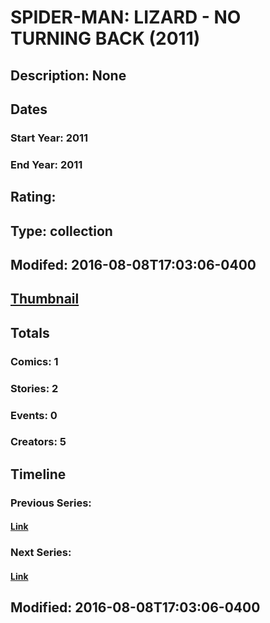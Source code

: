 # SPIDER-MAN: LIZARD - NO TURNING BACK (2011)
## Description: None
## Dates
### Start Year: 2011
### End Year: 2011
## Rating: 
## Type: collection
## Modifed: 2016-08-08T17:03:06-0400
## [Thumbnail](http://i.annihil.us/u/prod/marvel/i/mg/b/40/image_not_available.jpg)
## Totals
### Comics: 1
### Stories: 2
### Events: 0
### Creators: 5
## Timeline
### Previous Series: 
#### [Link]()
### Next Series: 
#### [Link]()
## Modified: 2016-08-08T17:03:06-0400